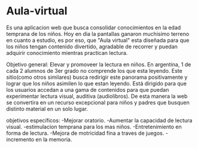 # Aula-virtual
 Es una aplicacion web que busca consolidar conocimientos en la edad temprana de los niños. Hoy en dia la pantallas ganaron muchisimo terreno en cuanto a estudio, es por eso,
 que "Aula virtual" esta diseñada para que los niños tengan contenido divertido, agradable de recorrer y puedan adquirir conocimiento mientras practican lectura.
 
Objetivo general: Elevar y promoveer la lectura en niños. En argentina, 1 de cada 2 alumnos de 3er grado no comprende los que esta leyendo. Este sitio(como otros similares) busca redirigir este panorama positivamente y lograr que los niños
asimilen lo que estan leyendo.
Está dirigido para que los usuarios accedan a una gama de contenidos para que puedan experimentar lectura
 visual, auditiva (audiolibros). De esta manera la web se convertira en un recurso excepcional para niños y padres que busquen distinto material en un solo lugar.

 objetivos especificos: 
     -Mejorar oratorio.
     -Aumentar la capacidad de lectura visual.
     -estimulacion temprana para los mas niños.
     -Entretenimiento en forma de lectura.
     -Mejora de motricidad fina a traves de juegos.
     -incremento en la memoria.
     
